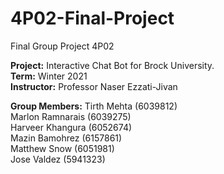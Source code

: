 # 4P02-Final-Project
Final Group Project 4P02

**Project:** Interactive Chat Bot for Brock University.
<br>
**Term:** Winter 2021
<br>
**Instructor:** Professor Naser Ezzati-Jivan

**Group Members:**
Tirth Mehta (6039812)
<br>
Marlon Ramnarais (6039275)
<br>
Harveer Khangura (6052674)
<br>
Mazin Bamohrez (6157861)
<br>
Matthew Snow (6051981)
<br>
Jose Valdez (5941323)
<br>
